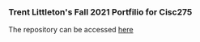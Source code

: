 ### Trent Littleton's Fall 2021 Portfilio for Cisc275
The repository can be accessed [here](https://github.com/trentlit/F21CISC275Portfolio)
